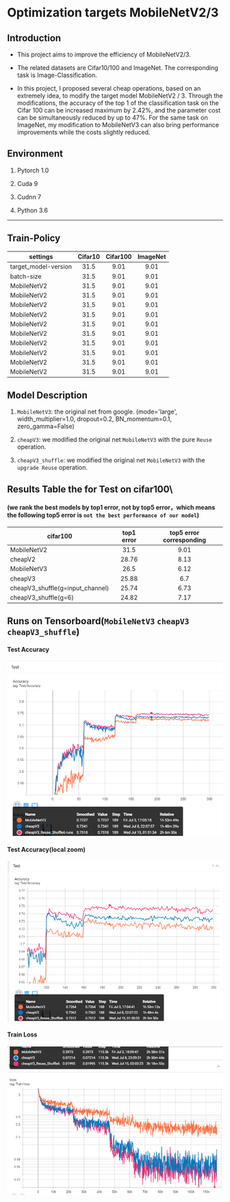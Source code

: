 # Optimization targets MobileNetV2/3

## Introduction

* This project aims to improve the efficiency of MobileNetV2/3.

- The related datasets are Cifar10/100 and ImageNet. The corresponding task is Image-Classification.

-  In this project, I proposed several cheap operations, based on an extremely idea, to modify the target model MobileNetV2 / 3. Through the modifications, the accuracy of the top 1 of the classification task on the Cifar 100 can be increased maximum by 2.42%, and the parameter cost can be simultaneously reduced by up to 47%. For the same task on ImageNet, my modification to MobileNetV3 can also bring performance improvements while the costs slightly reduced.


## Environment

1.  Pytorch 1.0

2.  Cuda 9

3.  Cudnn 7

4.  Python 3.6

***

## Train-Policy
 

|  settings   | Cifar10   | Cifar100  | ImageNet  |
| ---------- | :-----------:  | :-----------: | :-----------: |
| target_model-version   | 31.5     | 9.01     | 9.01     |
| batch-size   | 31.5     | 9.01     | 9.01     |
| MobileNetV2   | 31.5     | 9.01     | 9.01     |
| MobileNetV2   | 31.5     | 9.01     | 9.01     |
| MobileNetV2   | 31.5     | 9.01     | 9.01     |
| MobileNetV2   | 31.5     | 9.01     | 9.01     |
| MobileNetV2   | 31.5     | 9.01     | 9.01     |
| MobileNetV2   | 31.5     | 9.01     | 9.01     |
| MobileNetV2   | 31.5     | 9.01     | 9.01     |
| MobileNetV2   | 31.5     | 9.01     | 9.01     |
| MobileNetV2   | 31.5     | 9.01     | 9.01     |
| MobileNetV2   | 31.5     | 9.01     | 9.01     |






## Model Description

1. `MobileNetV3`: the original net from google. (mode='large', width_multiplier=1.0, dropout=0.2, BN_momentum=0.1, zero_gamma=False)

2. `cheapV3`: we modified the original net `MobileNetV3` with the pure `Reuse` operation.

3. `cheapV3_shuffle`: we modified the original net `MobileNetV3` with the ` upgrade Reuse` operation.


## Results Table the for Test on cifar100\

#### (we rank the best models by top1 error, not by top5 error，which means the following top5 error is `not the best performance of our model`)

|  cifar100   | top1 error   | top5 error  corresponding  |
| ---------- | :-----------:  | :-----------: |
| MobileNetV2   | 31.5     | 9.01     |
| cheapV2     | 28.76     | 8.13     |
| MobileNetV3     | 26.5    | 6.12    |
| cheapV3     | 25.88     | 6.7    |
| cheapV3_shuffle(g=input_channel)     | 25.74   | 6.73    |
| cheapV3_shuffle(g=6)     | 24.82  | 7.17   |

## Runs on Tensorboard(`MobileNetV3` `cheapV3` `cheapV3_shuffle`)

#### Test Accuracy
![image](https://github.com/kai-pixel/-Efficient-Operations-for-Lightweight-Deep-Neural-Networks/blob/master/IMG/Test%20Accuracy(cifar100).png)

#### Test Accuracy(local zoom)
![image](https://github.com/kai-pixel/-Efficient-Operations-for-Lightweight-Deep-Neural-Networks/blob/master/IMG/local%20zoom%20to%20the%20Test%20Accuracy.png)

#### Train Loss
![image](https://github.com/kai-pixel/-Efficient-Operations-for-Lightweight-Deep-Neural-Networks/blob/master/IMG/Train%20Loss(cifar100).png)
